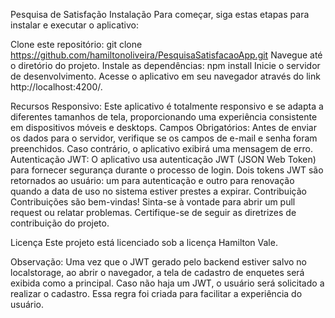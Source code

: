 Pesquisa de Satisfação
Instalação
Para começar, siga estas etapas para instalar e executar o aplicativo:

Clone este repositório: git clone https://github.com/hamiltonoliveira/PesquisaSatisfacaoApp.git
Navegue até o diretório do projeto.
Instale as dependências: npm install
Inicie o servidor de desenvolvimento.
Acesse o aplicativo em seu navegador através do link http://localhost:4200/.

Recursos
Responsivo: Este aplicativo é totalmente responsivo e se adapta a diferentes tamanhos de tela, proporcionando uma experiência consistente em dispositivos móveis e desktops.
Campos Obrigatórios: Antes de enviar os dados para o servidor, verifique se os campos de e-mail e senha foram preenchidos. Caso contrário, o aplicativo exibirá uma mensagem de erro.
Autenticação JWT: O aplicativo usa autenticação JWT (JSON Web Token) para fornecer segurança durante o processo de login. Dois tokens JWT são retornados ao usuário: um para autenticação e outro para renovação quando a data de uso no sistema estiver prestes a expirar.
Contribuição
Contribuições são bem-vindas! Sinta-se à vontade para abrir um pull request ou relatar problemas. Certifique-se de seguir as diretrizes de contribuição do projeto.

Licença
Este projeto está licenciado sob a licença Hamilton Vale.

Observação: Uma vez que o JWT gerado pelo backend estiver salvo no localstorage, ao abrir o navegador, a tela de cadastro de enquetes será exibida como a principal. Caso não haja um JWT, o usuário será solicitado a realizar o cadastro. Essa regra foi criada para facilitar a experiência do usuário.

